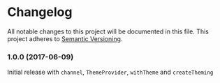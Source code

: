 # Changelog

All notable changes to this project will be documented in this file.
This project adheres to [Semantic Versioning](http://semver.org/).

### 1.0.0 (2017-06-09)

Initial release with `channel`, `ThemeProvider`, `withTheme` and `createTheming`
